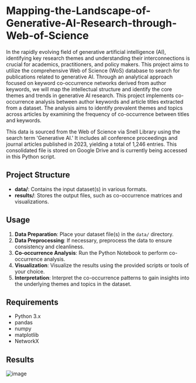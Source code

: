 # Mapping-the-Landscape-of-Generative-AI-Research-through-Web-of-Science


In the rapidly evolving field of generative artificial intelligence (AI), identifying key research themes and understanding their interconnections is crucial for academics, practitioners, and policy makers. This project aims to utilize the comprehensive Web of Science (WoS) database to search for publications related to generative AI. Through an
analytical approach focused on keyword co-occurrence networks derived from author keywords, we will map the intellectual structure and identify the core themes and trends in generative AI research. This project implements co-occurrence analysis between author keywords and article titles extracted from a dataset. The analysis aims to identify prevalent themes and topics across articles by examining the frequency of co-occurrence between titles and keywords.

This data is sourced from the Web of Science via Snell Library using the search term 'Generative AI.' It includes all conference proceedings and journal articles published in 2023, yielding a total of 1,246 entries. This consolidated file is stored on Google Drive and is currently being accessed in this Python script.

## Project Structure

- **data/**: Contains the input dataset(s) in various formats.
- **results/**: Stores the output files, such as co-occurrence matrices and visualizations.

## Usage

1. **Data Preparation**: Place your dataset file(s) in the `data/` directory.
2. **Data Preprocessing**: If necessary, preprocess the data to ensure consistency and cleanliness.
3. **Co-occurrence Analysis**: Run the Python Notebook to perform co-occurrence analysis.
4. **Visualization**: Visualize the results using the provided scripts or tools of your choice.
5. **Interpretation**: Interpret the co-occurrence patterns to gain insights into the underlying themes and topics in the dataset.

## Requirements

- Python 3.x
- pandas
- numpy
- matplotlib
- NetworkX

## Results

![image](https://github.com/priyanka-senthil/Mapping-the-Landscape-of-Generative-AI-Research-through-Web-of-Science/assets/160204163/e9c54052-a769-44b6-9b64-7b257b20694a)

